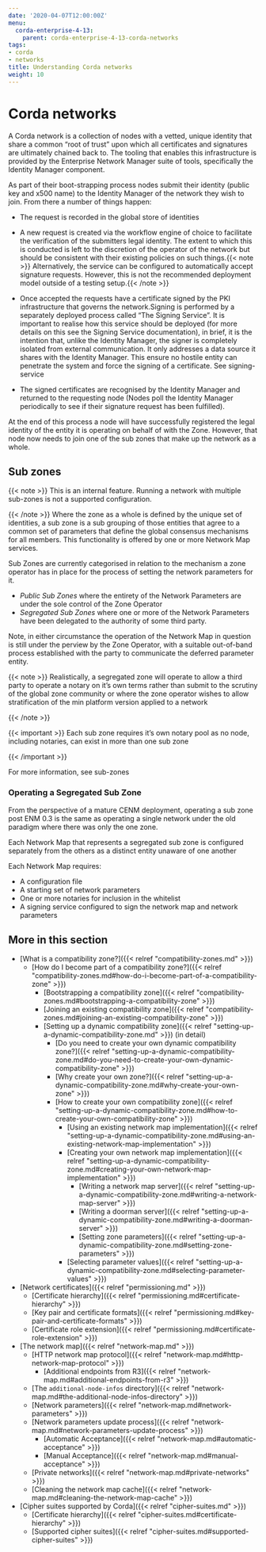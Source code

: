 ```yaml
---
date: '2020-04-07T12:00:00Z'
menu:
  corda-enterprise-4-13:
    parent: corda-enterprise-4-13-corda-networks
tags:
- corda
- networks
title: Understanding Corda networks
weight: 10
---
```


# Corda networks

A Corda network is a collection of nodes with a vetted, unique identity that share a common “root of trust”
upon which all certificates and signatures are ultimately chained back to. The tooling that enables this infrastructure
is provided by the Enterprise Network Manager suite of tools, specifically the Identity Manager component.

As part of their boot-strapping process nodes submit their identity (public key and x500 name) to the Identity Manager
of the network they wish to join. From there a number of things happen:


* The request is recorded in the global store of identities
* A new request is created via the workflow engine of choice to facilitate the verification of the submitters legal
identity. The extent to which this is conducted is left to the discretion of the operator of the network but
should be consistent with their existing policies on such things.{{< note >}}
Alternatively, the service can be configured to automatically accept signature requests. However, this is
not the recommended deployment model outside of a testing setup.{{< /note >}}

* Once accepted the requests have a certificate signed by the PKI infrastructure that governs the network.Signing is performed by a separately deployed process called “The Signing Service”. It is important to realise how
this service should be deployed (for more details on this see the Signing Service documentation), in brief, it is the
intention that, unlike the Identity Manager, the signer is completely isolated from external communication. It only
addresses a data source it shares with the Identity Manager. This ensure no hostile entity can penetrate the system
and force the signing of a certificate. See signing-service
* The signed certificates are recognised by the Identity Manager and returned to the requesting node (Nodes poll the
Identity Manager periodically to see if their signature request has been fulfilled).

At the end of this process a node will have successfully registered the legal identity of the entity it is operating
on behalf of with the Zone. However, that node now needs to join one of the sub zones that make up the network as a
whole.


## Sub zones

{{< note >}}
This is an internal feature. Running a network with multiple sub-zones is not a supported configuration.

{{< /note >}}
Where the zone as a whole is defined by the unique set of identities, a sub zone is a sub grouping of those entities
that agree to a common set of parameters that define the global consensus mechanisms for all members. This functionality
is offered by one or more Network Map services.

Sub Zones are currently categorised in relation to the mechanism a zone operator has in place for the process of
setting the network parameters for it.


* *Public Sub Zones* where the entirety of the Network Parameters are under the sole control of the Zone Operator
* *Segregated Sub Zones* where one or more of the Network Parameters have been delegated to the authority of some
third party.

Note, in either circumstance the operation of the Network Map in question is still under the perview by the Zone
Operator, with a suitable out-of-band process established with the party to communicate the deferred parameter
entity.

{{< note >}}
Realistically, a segregated zone will operate to allow a third party to operate a notary on it’s own
terms rather than submit to the scrutiny of the global zone community or where the zone operator wishes to allow
stratification of the min platform version applied to a network

{{< /note >}}

{{< important >}}
Each sub zone requires it’s own notary pool as no node, including notaries, can exist in more than
one sub zone


{{< /important >}}

For more information, see sub-zones


### Operating a Segregated Sub Zone

From the perspective of a mature CENM deployment, operating a sub zone post ENM 0.3 is the same as operating a single
network under the old paradigm where there was only the one zone.

Each Network Map that represents a segregated sub zone is configured separately from the others as a distinct entity
unaware of one another

Each Network Map requires:

* A configuration file
* A starting set of network parameters
* One or more notaries for inclusion in the whitelist
* A signing service configured to sign the network map and network parameters


## More in this section

* [What is a compatibility zone?]({{< relref "compatibility-zones.md" >}})
    * [How do I become part of a compatibility zone?]({{< relref "compatibility-zones.md#how-do-i-become-part-of-a-compatibility-zone" >}})
        * [Bootstrapping a compatibility zone]({{< relref "compatibility-zones.md#bootstrapping-a-compatibility-zone" >}})
        * [Joining an existing compatibility zone]({{< relref "compatibility-zones.md#joining-an-existing-compatibility-zone" >}})
        * [Setting up a dynamic compatibility zone]({{< relref "setting-up-a-dynamic-compatibility-zone.md" >}}) (in detail)
            * [Do you need to create your own dynamic compatibility zone?]({{< relref "setting-up-a-dynamic-compatibility-zone.md#do-you-need-to-create-your-own-dynamic-compatibility-zone" >}})
            * [Why create your own zone?]({{< relref "setting-up-a-dynamic-compatibility-zone.md#why-create-your-own-zone" >}})
            * [How to create your own compatibility zone]({{< relref "setting-up-a-dynamic-compatibility-zone.md#how-to-create-your-own-compatibility-zone" >}})
                * [Using an existing network map implementation]({{< relref "setting-up-a-dynamic-compatibility-zone.md#using-an-existing-network-map-implementation" >}})
                * [Creating your own network map implementation]({{< relref "setting-up-a-dynamic-compatibility-zone.md#creating-your-own-network-map-implementation" >}})
                    * [Writing a network map server]({{< relref "setting-up-a-dynamic-compatibility-zone.md#writing-a-network-map-server" >}})
                    * [Writing a doorman server]({{< relref "setting-up-a-dynamic-compatibility-zone.md#writing-a-doorman-server" >}})
                    * [Setting zone parameters]({{< relref "setting-up-a-dynamic-compatibility-zone.md#setting-zone-parameters" >}})
                * [Selecting parameter values]({{< relref "setting-up-a-dynamic-compatibility-zone.md#selecting-parameter-values" >}})
* [Network certificates]({{< relref "permissioning.md" >}})
    * [Certificate hierarchy]({{< relref "permissioning.md#certificate-hierarchy" >}})
    * [Key pair and certificate formats]({{< relref "permissioning.md#key-pair-and-certificate-formats" >}})
    * [Certificate role extension]({{< relref "permissioning.md#certificate-role-extension" >}})
* [The network map]({{< relref "network-map.md" >}})
    * [HTTP network map protocol]({{< relref "network-map.md#http-network-map-protocol" >}})
        * [Additional endpoints from R3]({{< relref "network-map.md#additional-endpoints-from-r3" >}})
    * [The `additional-node-infos` directory]({{< relref "network-map.md#the-additional-node-infos-directory" >}})
    * [Network parameters]({{< relref "network-map.md#network-parameters" >}})
    * [Network parameters update process]({{< relref "network-map.md#network-parameters-update-process" >}})
        * [Automatic Acceptance]({{< relref "network-map.md#automatic-acceptance" >}})
        * [Manual Acceptance]({{< relref "network-map.md#manual-acceptance" >}})
    * [Private networks]({{< relref "network-map.md#private-networks" >}})
    * [Cleaning the network map cache]({{< relref "network-map.md#cleaning-the-network-map-cache" >}})
* [Cipher suites supported by Corda]({{< relref "cipher-suites.md" >}})
    * [Certificate hierarchy]({{< relref "cipher-suites.md#certificate-hierarchy" >}})
    * [Supported cipher suites]({{< relref "cipher-suites.md#supported-cipher-suites" >}})
